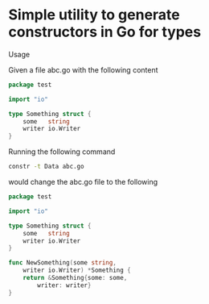 # Simple utility to generate constructors in Go for types

Usage

Given a file abc.go with the following content

```Go
package test

import "io"

type Something struct {
	some   string
	writer io.Writer
}
```

Running the following command

```sh
constr -t Data abc.go
```

would change the abc.go file to the following

```Go
package test

import "io"

type Something struct {
	some   string
	writer io.Writer
}

func NewSomething(some string,
	writer io.Writer) *Something {
	return &Something{some: some,
		writer: writer}
}
```